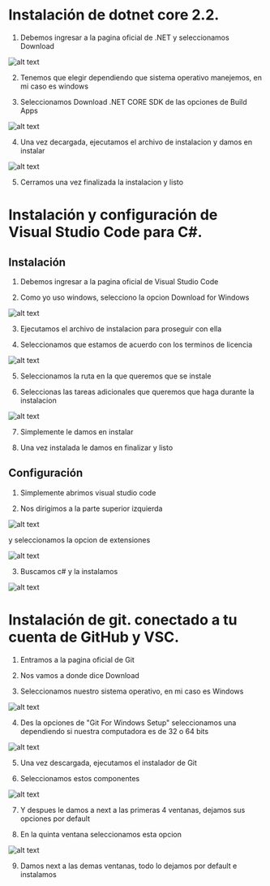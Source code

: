 # Instalación de dotnet core 2.2.

1) Debemos ingresar a la pagina oficial de .NET y seleccionamos Download

![alt text](https://github.com/CesarHLR/POO/blob/master/Imagenes/.NET.png)

2) Tenemos que elegir dependiendo que sistema operativo manejemos, en mi caso es windows

3) Seleccionamos Download .NET CORE SDK de las opciones de Build Apps

![alt text](https://github.com/CesarHLR/POO/blob/master/Imagenes/net%20sdk.png)

4) Una vez decargada, ejecutamos el archivo de instalacion y damos en instalar

![alt text](https://github.com/CesarHLR/POO/blob/master/Imagenes/.NET%20INSTALACION.PNG)

5) Cerramos una vez finalizada la instalacion y listo

# Instalación y configuración de Visual Studio Code para C#.

## Instalación

1) Debemos ingresar a la pagina oficial de Visual Studio Code

2) Como yo uso windows, selecciono la opcion Download for Windows

![alt text](https://github.com/CesarHLR/POO/blob/master/Imagenes/download%20vsc.png)

3) Ejecutamos el archivo de instalacion para proseguir con ella

4) Seleccionamos que estamos de acuerdo con los terminos de licencia

![alt text](https://github.com/CesarHLR/POO/blob/master/Imagenes/vsc%20licencia.PNG)

5) Seleccionamos la ruta en la que queremos que se instale

6) Seleccionas las tareas adicionales que queremos que haga durante la instalacion

![alt text](https://github.com/CesarHLR/POO/blob/master/Imagenes/vsc%20tareas.PNG)

7) Simplemente le damos en instalar

8) Una vez instalada le damos en finalizar y listo

## Configuración

1) Simplemente abrimos visual studio code

2) Nos dirigimos a la parte superior izquierda                                          

![alt text](https://github.com/CesarHLR/POO/blob/master/Imagenes/vsc%20opciones.PNG)   

y seleccionamos la opcion de extensiones

![alt text](https://github.com/CesarHLR/POO/blob/master/Imagenes/vsc%20extensiones.PNG)

3) Buscamos c# y la instalamos

![alt text](https://github.com/CesarHLR/POO/blob/master/Imagenes/vsc%20c%23.PNG)

# Instalación de git. conectado a tu cuenta de GitHub y VSC.

1) Entramos a la pagina oficial de Git

2) Nos vamos a donde dice Download

3) Seleccionamos nuestro sistema operativo, en mi caso es Windows

![alt text](https://github.com/CesarHLR/POO/blob/master/Imagenes/git%20SO.PNG)

4) Des la opciones de "Git For Windows Setup" seleccionamos una dependiendo si nuestra computadora es de 32 o 64 bits

![alt text](https://github.com/CesarHLR/POO/blob/master/Imagenes/git%20bits.PNG)

5) Una vez descargada, ejecutamos el instalador de Git

6) Seleccionamos estos componentes 

![alt text](https://github.com/CesarHLR/POO/blob/master/Imagenes/git%20opciones.PNG)

7) Y despues le damos a next a las primeras 4 ventanas, dejamos sus opciones por default 

8) En la quinta ventana seleccionamos esta opcion

![alt text](https://github.com/CesarHLR/POO/blob/master/Imagenes/git%20opc.PNG)

9) Damos next a las demas ventanas, todo lo dejamos por default e instalamos















